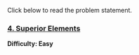 Click below to read the problem statement.
### [4. Superior Elements](https://www.codingninjas.com/studio/problems/superior-elements_6783446?leftPanelTabValue=PROBLEM)
**Difficulty: Easy**
